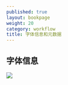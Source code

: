 ```yaml
---
published: true
layout: bookpage
weight: 20
category: workflow
title: 字体信息和元数据
---
```


## 字体信息

<img src="images/info_ps_names.png"/>